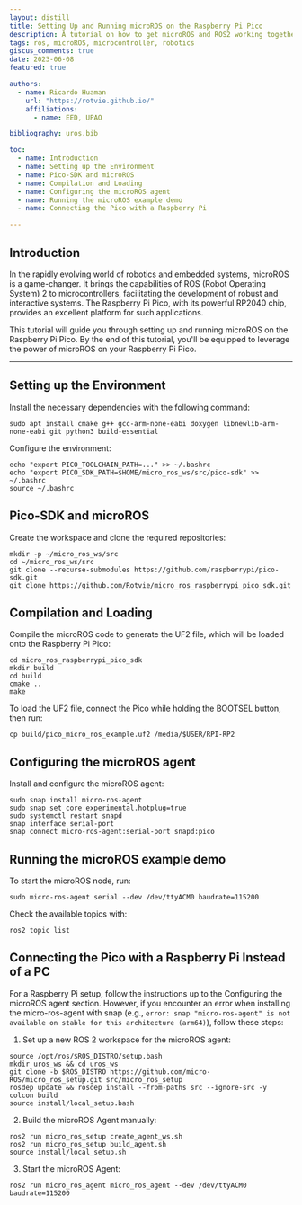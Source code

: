 ```yaml
---
layout: distill
title: Setting Up and Running microROS on the Raspberry Pi Pico
description: A tutorial on how to get microROS and ROS2 working together
tags: ros, microROS, microcontroller, robotics
giscus_comments: true
date: 2023-06-08
featured: true

authors:
  - name: Ricardo Huaman
    url: "https://rotvie.github.io/"
    affiliations:
      - name: EED, UPAO

bibliography: uros.bib

toc:
  - name: Introduction
  - name: Setting up the Environment
  - name: Pico-SDK and microROS
  - name: Compilation and Loading
  - name: Configuring the microROS agent
  - name: Running the microROS example demo
  - name: Connecting the Pico with a Raspberry Pi

---
```


## Introduction

In the rapidly evolving world of robotics and embedded systems, microROS is a game-changer. It brings the capabilities of ROS (Robot Operating System) 2 to microcontrollers, facilitating the development of robust and interactive systems. The Raspberry Pi Pico, with its powerful RP2040 chip, provides an excellent platform for such applications.

This tutorial will guide you through setting up and running microROS on the Raspberry Pi Pico. By the end of this tutorial, you'll be equipped to leverage the power of microROS on your Raspberry Pi Pico.

---

## Setting up the Environment

Install the necessary dependencies with the following command:

```shell
sudo apt install cmake g++ gcc-arm-none-eabi doxygen libnewlib-arm-none-eabi git python3 build-essential
```

Configure the environment:

```shell
echo "export PICO_TOOLCHAIN_PATH=..." >> ~/.bashrc
echo "export PICO_SDK_PATH=$HOME/micro_ros_ws/src/pico-sdk" >> ~/.bashrc
source ~/.bashrc
```

## Pico-SDK and microROS

Create the workspace and clone the required repositories:

```shell
mkdir -p ~/micro_ros_ws/src
cd ~/micro_ros_ws/src
git clone --recurse-submodules https://github.com/raspberrypi/pico-sdk.git
git clone https://github.com/Rotvie/micro_ros_raspberrypi_pico_sdk.git
```

## Compilation and Loading

Compile the microROS code to generate the UF2 file, which will be loaded onto the Raspberry Pi Pico:

```shell
cd micro_ros_raspberrypi_pico_sdk
mkdir build
cd build
cmake ..
make
```

To load the UF2 file, connect the Pico while holding the BOOTSEL button, then run:

```shell
cp build/pico_micro_ros_example.uf2 /media/$USER/RPI-RP2
```

## Configuring the microROS agent

Install and configure the microROS agent:

```shell
sudo snap install micro-ros-agent
sudo snap set core experimental.hotplug=true
sudo systemctl restart snapd
snap interface serial-port
snap connect micro-ros-agent:serial-port snapd:pico
```

## Running the microROS example demo

To start the microROS node, run:

```shell
sudo micro-ros-agent serial --dev /dev/ttyACM0 baudrate=115200
```

Check the available topics with:

```shell
ros2 topic list
```

## Connecting the Pico with a Raspberry Pi Instead of a PC

For a Raspberry Pi setup, follow the instructions up to the Configuring the microROS agent section. However, if you encounter an error when installing the micro-ros-agent with snap (e.g., `error: snap "micro-ros-agent" is not available on stable for this architecture (arm64)`), follow these steps:

1. Set up a new ROS 2 workspace for the microROS agent:

```shell
source /opt/ros/$ROS_DISTRO/setup.bash
mkdir uros_ws && cd uros_ws
git clone -b $ROS_DISTRO https://github.com/micro-ROS/micro_ros_setup.git src/micro_ros_setup
rosdep update && rosdep install --from-paths src --ignore-src -y
colcon build
source install/local_setup.bash
```

2. Build the microROS Agent manually:

```shell
ros2 run micro_ros_setup create_agent_ws.sh
ros2 run micro_ros_setup build_agent.sh
source install/local_setup.sh
```

3. Start the microROS Agent:

```shell
ros2 run micro_ros_agent micro_ros_agent --dev /dev/ttyACM0 baudrate=115200
```
